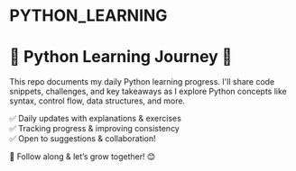 # PYTHON_LEARNING

# **📌 Python Learning Journey 🚀**  

This repo documents my daily Python learning progress. I'll share code snippets, challenges, and key takeaways as I explore Python concepts like syntax, control flow, data structures, and more.  

✅ Daily updates with explanations & exercises  
✅ Tracking progress & improving consistency  
✅ Open to suggestions & collaboration!  

📍 Follow along & let’s grow together! 😊  

